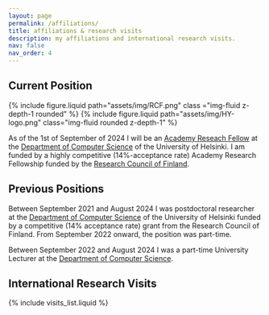 ```yaml
---
layout: page
permalink: /affiliations/
title: affiliations & research visits
description: my affiliations and international research visits.
nav: false
nav_order: 4
---
```


## Current Position

<div class="profile float-right">
            {% include figure.liquid path="assets/img/RCF.png" class ="img-fluid z-depth-1 rounded" %}
            {% include figure.liquid path="assets/img/HY-logo.png" class="img-fluid rounded z-depth-1"  %}
</div>

As of the 1st of September of 2024 I will be an [Academy Reseach Fellow](https://www.aka.fi/suomen-akatemian-toiminta/ajankohtaista/tiedotteet-ja-uutiset/2024/luonnontieteiden-ja-tekniikan-tutkimuksen-akatemiatutkijat-ja-akatemiahankkeet-on-valittu/)
at the [Department of Computer Science](https://www.helsinki.fi/en/faculty-science/faculty/computer-science) of the University of Helsinki.
I am funded by a highly competitive (14%-acceptance rate) Academy Research Fellowship funded by the [Research Council of Finland](https://www.aka.fi/en/).

## Previous Positions

Between September 2021 and August 2024 I was postdoctoral researcher at the [Department of Computer Science](https://www.helsinki.fi/en/faculty-science/faculty/computer-science) of the University of Helsinki funded by a competitive (14% acceptance rate) grant from the Research Council of Finland. From September 2022 onward, the position was part-time.

Between September 2022 and August 2024 I was a part-time University Lecturer at the [Department of Computer Science](https://www.helsinki.fi/en/faculty-science/faculty/computer-science).

## International Research Visits

{% include visits_list.liquid %}
